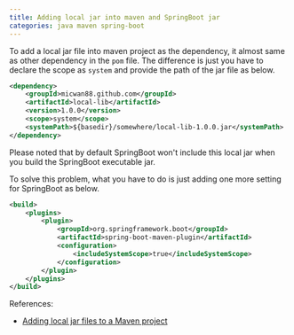 ```yaml
---
title: Adding local jar into maven and SpringBoot jar
categories: java maven spring-boot
---
```


To add a local jar file into maven project as the dependency, it almost same as other dependency in the `pom` file. The difference is just you have to declare the scope as `system` and provide the path of the jar file as below.


``` xml
<dependency>
    <groupId>micwan88.github.com</groupId>
    <artifactId>local-lib</artifactId>
    <version>1.0.0</version>
    <scope>system</scope>
    <systemPath>${basedir}/somewhere/local-lib-1.0.0.jar</systemPath>
</dependency>
```


Please noted that by default SpringBoot won't include this local jar when you build the SpringBoot executable jar.

To solve this problem, what you have to do is just adding one more setting for SpringBoot as below.


``` xml
<build>
    <plugins>
        <plugin>
            <groupId>org.springframework.boot</groupId>
            <artifactId>spring-boot-maven-plugin</artifactId>
            <configuration>
                <includeSystemScope>true</includeSystemScope>
            </configuration>
        </plugin>
    </plugins>
</build>
```

References:
- [Adding local jar files to a Maven project](https://dev.to/wakeupmh/adding-local-jar-files-to-a-maven-project-1h9n)
